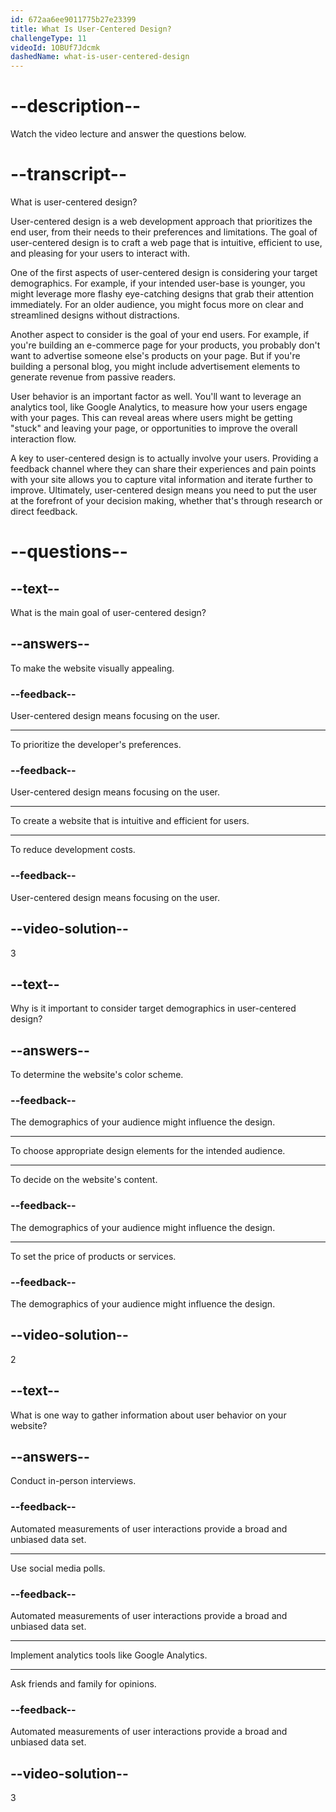 ```yaml
---
id: 672aa6ee9011775b27e23399
title: What Is User-Centered Design?
challengeType: 11
videoId: 1OBUf7Jdcmk
dashedName: what-is-user-centered-design
---
```


# --description--

Watch the video lecture and answer the questions below.

# --transcript--

What is user-centered design?

User-centered design is a web development approach that prioritizes the end user, from their needs to their preferences and limitations. The goal of user-centered design is to craft a web page that is intuitive, efficient to use, and pleasing for your users to interact with.

One of the first aspects of user-centered design is considering your target demographics. For example, if your intended user-base is younger, you might leverage more flashy eye-catching designs that grab their attention immediately. For an older audience, you might focus more on clear and streamlined designs without distractions.

Another aspect to consider is the goal of your end users. For example, if you're building an e-commerce page for your products, you probably don't want to advertise someone else's products on your page. But if you're building a personal blog, you might include advertisement elements to generate revenue from passive readers.

User behavior is an important factor as well. You'll want to leverage an analytics tool, like Google Analytics, to measure how your users engage with your pages. This can reveal areas where users might be getting "stuck" and leaving your page, or opportunities to improve the overall interaction flow.

A key to user-centered design is to actually involve your users. Providing a feedback channel where they can share their experiences and pain points with your site allows you to capture vital information and iterate further to improve. Ultimately, user-centered design means you need to put the user at the forefront of your decision making, whether that's through research or direct feedback.

# --questions--

## --text--

What is the main goal of user-centered design?

## --answers--

To make the website visually appealing.

### --feedback--

User-centered design means focusing on the user.

---

To prioritize the developer's preferences.

### --feedback--

User-centered design means focusing on the user.

---

To create a website that is intuitive and efficient for users.

---

To reduce development costs.

### --feedback--

User-centered design means focusing on the user.

## --video-solution--

3

## --text--

Why is it important to consider target demographics in user-centered design?

## --answers--

To determine the website's color scheme.

### --feedback--

The demographics of your audience might influence the design.

---

To choose appropriate design elements for the intended audience.

---

To decide on the website's content.

### --feedback--

The demographics of your audience might influence the design.

---

To set the price of products or services.

### --feedback--

The demographics of your audience might influence the design.

## --video-solution--

2

## --text--

What is one way to gather information about user behavior on your website?

## --answers--

Conduct in-person interviews.

### --feedback--

Automated measurements of user interactions provide a broad and unbiased data set.

---

Use social media polls.

### --feedback--

Automated measurements of user interactions provide a broad and unbiased data set.

---

Implement analytics tools like Google Analytics.

---

Ask friends and family for opinions.

### --feedback--

Automated measurements of user interactions provide a broad and unbiased data set.

## --video-solution--

3
